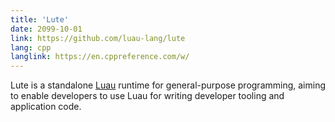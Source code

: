 ```yaml
---
title: 'Lute'
date: 2099-10-01
link: https://github.com/luau-lang/lute
lang: cpp
langlink: https://en.cppreference.com/w/
---
```


Lute is a standalone [Luau](https://luau-lang.org) runtime for general-purpose programming, aiming to enable developers to use Luau for writing developer tooling and application code.
